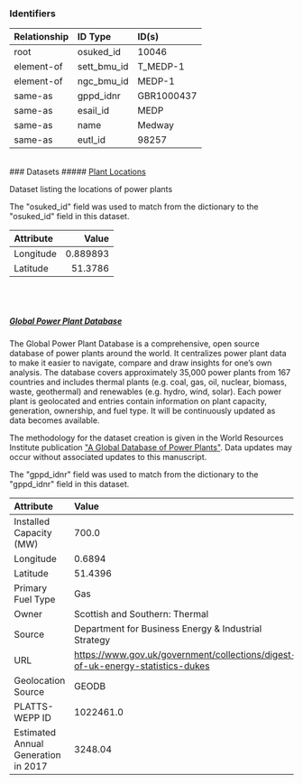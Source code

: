 ### Identifiers

| Relationship   | ID Type     | ID(s)      |
|:---------------|:------------|:-----------|
| root           | osuked_id   | 10046      |
| element-of     | sett_bmu_id | T_MEDP-1   |
| element-of     | ngc_bmu_id  | MEDP-1     |
| same-as        | gppd_idnr   | GBR1000437 |
| same-as        | esail_id    | MEDP       |
| same-as        | name        | Medway     |
| same-as        | eutl_id     | 98257      |

<br>
### Datasets
##### <a href="https://raw.githubusercontent.com/OSUKED/Dictionary-Datasets/main/datasets/plant-locations/datapackage.json">Plant Locations</a>

Dataset listing the locations of power plants

The "osuked_id" field was used to match from the dictionary to the "osuked_id" field in this dataset.

| Attribute   |     Value |
|:------------|----------:|
| Longitude   |  0.889893 |
| Latitude    | 51.3786   |

<br><br>
##### <a href="https://raw.githubusercontent.com/OSUKED/Dictionary-Datasets/main/datasets/global-power-plant-database/datapackage.json">Global Power Plant Database</a>

The Global Power Plant Database is a comprehensive, open source database of power plants around the world. It centralizes power plant data to make it easier to navigate, compare and draw insights for one’s own analysis. The database covers approximately 35,000 power plants from 167 countries and includes thermal plants (e.g. coal, gas, oil, nuclear, biomass, waste, geothermal) and renewables (e.g. hydro, wind, solar). Each power plant is geolocated and entries contain information on plant capacity, generation, ownership, and fuel type. It will be continuously updated as data becomes available. 

The methodology for the dataset creation is given in the World Resources Institute publication ["A Global Database of Power Plants"](https://www.wri.org/research/global-database-power-plants). Data updates may occur without associated updates to this manuscript.

The "gppd_idnr" field was used to match from the dictionary to the "gppd_idnr" field in this dataset.

| Attribute                           | Value                                                                          |
|:------------------------------------|:-------------------------------------------------------------------------------|
| Installed Capacity (MW)             | 700.0                                                                          |
| Longitude                           | 0.6894                                                                         |
| Latitude                            | 51.4396                                                                        |
| Primary Fuel Type                   | Gas                                                                            |
| Owner                               | Scottish and Southern: Thermal                                                 |
| Source                              | Department for Business Energy & Industrial Strategy                           |
| URL                                 | https://www.gov.uk/government/collections/digest-of-uk-energy-statistics-dukes |
| Geolocation Source                  | GEODB                                                                          |
| PLATTS-WEPP ID                      | 1022461.0                                                                      |
| Estimated Annual Generation in 2017 | 3248.04                                                                        |
